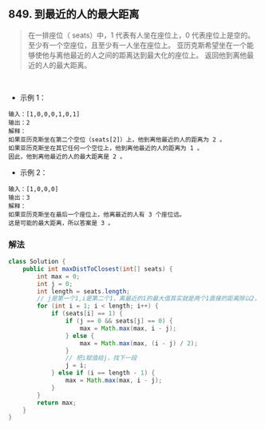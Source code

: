 ## 849. 到最近的人的最大距离

>在一排座位（ seats）中，1 代表有人坐在座位上，0 代表座位上是空的。
至少有一个空座位，且至少有一人坐在座位上。
亚历克斯希望坐在一个能够使他与离他最近的人之间的距离达到最大化的座位上。
返回他到离他最近的人的最大距离。

 

* 示例 1：
```
输入：[1,0,0,0,1,0,1]
输出：2
解释：
如果亚历克斯坐在第二个空位（seats[2]）上，他到离他最近的人的距离为 2 。
如果亚历克斯坐在其它任何一个空位上，他到离他最近的人的距离为 1 。
因此，他到离他最近的人的最大距离是 2 。
```
* 示例 2：
```
输入：[1,0,0,0]
输出：3
解释：
如果亚历克斯坐在最后一个座位上，他离最近的人有 3 个座位远。
这是可能的最大距离，所以答案是 3 。
```

### 解法
```java
class Solution {
    public int maxDistToClosest(int[] seats) {
        int max = 0;
        int j = 0;
        int length = seats.length;
        // j是第一个1,i是第二个1，离最近的1的最大值其实就是两个1直接的距离除以2，但是有特殊情况，如果开头和结尾为0，那么这时候不用除以2.
        for (int i = 1; i < length; i++) {
            if (seats[i] == 1) {
                if (j == 0 && seats[j] == 0) {
                    max = Math.max(max, i - j);
                } else {
                    max = Math.max(max, (i - j) / 2);
                }
                // 把i赋值给j，找下一段
                j = i;
            } else if (i == length - 1) {
                max = Math.max(max, i - j);
            }
        }
        return max;
    }
}
```
